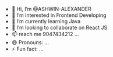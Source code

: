 - 👋 Hi, I’m @ASHWIN-ALEXANDER
- 👀 I’m interested in Frontend Developing
- 🌱 I’m currently learning Java
- 💞️ I’m looking to collaborate on React JS
- 📫 reach me 9047434212 ...
- 😄 Pronouns: ...
- ⚡ Fun fact: ...

<!---
ASHWIN-ALEXANDER/ASHWIN-ALEXANDER is a ✨ special ✨ repository because its `README.md` (this file) appears on your GitHub profile.
You can click the Preview link to take a look at your changes.
--->
